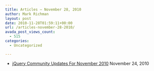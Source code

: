 ```yaml
---
title: Articles – November 28, 2010
author: Mark Richman
layout: post
date: 2010-11-28T01:59:11+00:00
url: /articles-november-28-2010/
avada_post_views_count:
  - 515
categories:
  - Uncategorized

---
```

  * [jQuery Community Updates For November 2010][1]
November 24, 2010 </ul>

 [1]: http://feedproxy.google.com/~r/jquery/~3/7xMA8dVi5Mw/